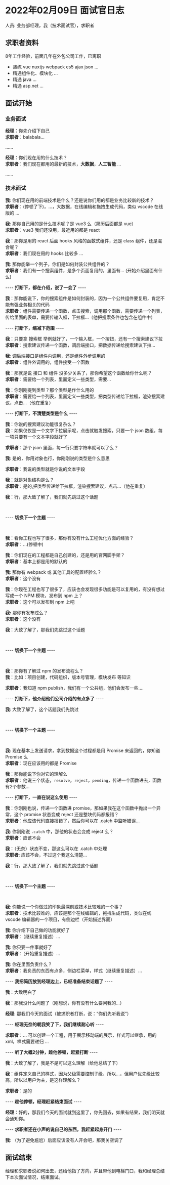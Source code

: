 # 2022年02月09日 面试官日志

人员: 业务部经理，我（技术面试官），求职者

## 求职者资料

8年工作经验，前面几年在外包公司工作，已离职

- 熟练 vue nuxtjs webpack es5 ajax json ...
- 精通组件化、模块化 ...
- 精通 java ...
- 精通 asp.net ...

## 面试开始

### 业务面试

**经理**：你先介绍下自己
<br>**求职者**：balabala...

......

**经理**：你们现在用的什么技术？
<br>**求职者**：我们现在都用的最新的技术，**大数据**，**人工智能** ...

......

### 技术面试

**我**: 你们现在用的前端技术是什么？还是说你们用的都是业务比较新的技术？
<br>**求职者**：(停顿了下)，...，大数据，在线编辑和拖拽生成代码，类似 vscode 在线版的 ...

**我**: 那你自己用的是什么技术呢？是 vue3 么（简历后面都是 vue）
<br>**求职者**：vue3 我们还没用，最近用的都是 react 

**我**：那你是用的 react 后面 hooks 风格的函数式组件，还是 class 组件，还是混合呢？
<br>**求职者**：我们现在用的 hooks 比较多 ...

**我**: 那你能举一个列子，你们是如何封装公共组件的？
<br>**求职者**：我们有一个搜索组件，是多个页面复用的，里面有... (开始介绍里面有什么)

---- **打断下，都在介绍，说了一会了** ----

**我**：那你能说下，你的搜索组件是如何封装的，因为一个公共组件要复用，肯定不能有强业务相关的代码
<br>**求职者**：组件需要传递一个函数，点击搜索，调用那个函数，需要传递一个列表，传给里面的表单，需要传输入框，下拉框...（他把搜索条件也包含在组件中）

---- **打断下，缩减下范围** ----

**我**：只要拿 搜索框 举例就好了，一个输入框，一个按钮，还有一个搜索建议下拉
<br>**求职者**：搜索建议传递一个函数，调后端接口，把数据传递给搜索建议下拉...

**我**: 调后端接口是组件内调用，还是组件外步调用的
<br>**求职者**：组件外调用的，组件接受一个函数

**我**：那就是说 接口 和 组件 没多少关系了，那你希望这个函数给你什么呢？
<br>**求职者**：需要给一个列表，里面定义一些类型，需要...

**我**：你刚刚提到类型？那个类型是作什么用的
<br>**求职者**：需要给一个列表，里面定义一些类型，把类型传递给下拉框，渲染搜索建议，点击...（他在重复）

---- **打断下，不清楚类型是什么** ----

**我**：你说的搜索建议功能很复杂么？
<br>**我**：如果仅仅是一个文字下拉展示呢，点击就触发搜索，只要一个 json 数组，每一项只要有一个文本字段就好了

**求职者**：那个 json 里面，每一行只要字符串就可以了么？

**我**: 是的，你用对象也行，你刚刚说的类型是什么意思

**求职者**：我说的类型就是你说的文本字段

**我**：就是对象结构是么？
<br>**求职者**：是的,把类型传递给下拉框，渲染搜索建议，点击...（他在重复）

**我**：行，那大致了解了，我们就先跳过这个话题

<br>

---- **切换下一个主题** ----

<br>

**我**：看你工程也写了很多，那你有没有什么工程优化方面的经验？
<br>**求职者**：...(停顿中)

**我**：你们现在的工程都是自己创建的，还是用的官网脚手架？
<br>**求职者**：基本上都是用的默认的

**我**: 那你有 webpack 或 其他工具的配置经验么？
<br>**求职者**：这个没有

**我**：你现在工程也写了很多了，应该也会发现很多功能是可以复用的，有没有想过写成一个 NPM 模块，发布到 npm 上？
<br>**求职者**：这个可以发布到 npm 上吧

**我:** 那你有发布过么？
<br>**求职者**：这个没有

**我**：大致了解了，那我们先跳过这个话题

<br>

---- **切换下一个主题** ----

<br>

**我**：那你有了解过 npm 的发布流程么？
<br>**我**：比如：项目创建，代码组织，版本号管理，模块发布 等知识

**求职者**：我知道 npm publish，我们有一个公共组，他们会发布一些....

---- **打断下，他介绍他们公司介绍的有点多了** ----

**我**: 大致了解了，这个话题我们先跳过

<br>

---- **切换下一个主题** ----

<br>

**我**: 现在基本上发送请求，拿到数据这个过程都是用 Promise 来返回的，你知道 Promise 么
<br>**求职者**：现在应该用的都是 Promise

**我**：那你能说下你对它的理解么
<br>**求职者**：他说三个状态，`resolve`，`reject`，`pending`，传递一个函数进去，函数有2个参数...

---- **打断下，一直在说这么使用** ----

**我**：你刚刚也说，传递一个函数进 promise，那如果我在这个函数中抛出一个异常，这个 promise 状态变成 reject 还是整块代码都报错？
<br>**求职者**：他应该代码直接报错了，然后你可以在 .catch 中监听错误...

**我**: 你刚刚说 `.catch` 中，那他的状态会变成 reject 么？
<br>**求职者**：应该不会

**我**：（无奈）状态不变，那这么可以在 .catch 中处理
<br>**求职者**: 应该不会，不过这个我这么清楚...

**我**：行，那大致了解了，我们就先跳过这个话题

<br>

---- **切换下一个主题** ----

<br>

**我**: 你能说一个你做过的印象最深刻或技术比较难的一个事？
<br>**求职者**：技术比较难的，应该是那个在线编辑的，拖拽生成代码，类似在线 vscode 编辑器的一个项目，有侧边栏（开始描述界面）

**我**: 你介绍下自己做的功能就好了
<br>**求职者**：（继续重复描述）...

**我**: 你只要一件事就好了
<br>**求职者**：（开始重复描述）...

**我**: 你在里面负责什么？
<br>**求职者**：我负责的东西有点多，侧边栏菜单，样式（继续重复描述）...

---- **我把简历放到经理边上，已经准备结束话题了** ----

**我**：大致明白了

**我**：那我没什么问题了（刚想说，你有没有什么要问我的...）

**经理**: 那我们今天的面试（被求职者打断，说：“你们先听我说”）

---- **经理无奈的朝我笑了下，我们继续耐心听** ----

**求职者**：... 可以创建一个工程，用于展示移动端的展示，样式可以继承，用的 xml，样式需要递归 ...

---- **听了大概2分钟，趁他停顿，赶紧打断** ----

**我**：大致了解了，我是不是可以这么理解（给他总结了下）

**我**：组件定义自己的样式，因为父级需要控制子级，所以...，但用户优先级比较高，所以以用户为主，是这样理解么？

**求职者**：是的

---- **趁他停顿，经理赶紧结束面试** ----

**经理**：好的，那我们今天的面试就到这里了，你先回去，如果有结果，我们明天就会通知你。

---- **求职者还在小声的说自己的东西，我赶紧起身开门** ----

**我**: （为了避免尴尬）后面应该没有人开会吧，那我关空调了

## 面试结束

经理和求职者说如何出去，还给他指了方向，并且带他到电梯门口，我和经理总结下本次面试情况，结束面试。
